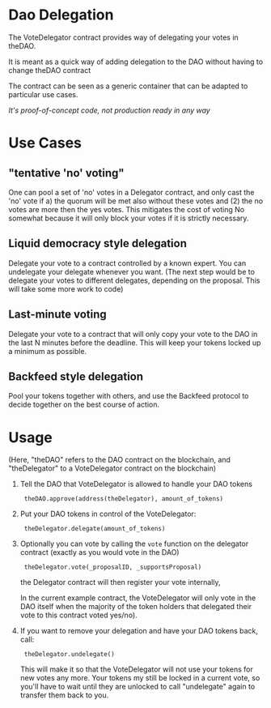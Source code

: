 # Dao Delegation

The VoteDelegator contract provides way of delegating your votes in theDAO.

It is meant as a quick way of adding delegation to the DAO
without having to change theDAO contract

The contract can be seen as a generic container that can be adapted to particular use cases. 

*It's proof-of-concept code, not production ready in any way*


# Use Cases

## "tentative 'no' voting"

One can pool a set of 'no' votes in a Delegator contract, and only cast the 'no' vote if a) the quorum will be met also without these votes and (2) the no votes are more then the yes votes. This mitigates the cost of voting No somewhat because it will only block your votes if it is strictly necessary.

## Liquid democracy style delegation

Delegate your vote to a contract controlled by a known expert. You can undelegate your delegate whenever you want.
(The next step would be to delegate your votes to different delegates, depending on the proposal. This will take some more work to code)

## Last-minute voting

Delegate your vote to a contract that will only copy your vote to the DAO in the last N minutes before the deadline. This will keep your tokens locked up a minimum as possible.

## Backfeed style delegation

Pool your tokens together with others, and use the Backfeed protocol to decide together on the best course of action.


# Usage

(Here, "theDAO" refers to the DAO contract on the blockchain, and
"theDelegator" to a VoteDelegator contract on the blockchain)

1. Tell the DAO that VoteDelegator is allowed to handle your DAO tokens 

        theDAO.approve(address(theDelegator), amount_of_tokens)

1. Put your DAO tokens in control of the VoteDelegator:

        theDelegator.delegate(amount_of_tokens)

1. Optionally you can vote by calling the `vote` function on the 
   delegator contract (exactly as you would vote in the DAO)

        theDelegator.vote(_proposalID, _supportsProposal)

    the Delegator contract will then register your vote internally, 
    
    In the current example contract, the VoteDelegator will only vote in the DAO itself when the majority of the token holders that delegated their vote to this contract voted yes/no).

1. If you want to remove your delegation and have your DAO tokens back, call:

        theDelegator.undelegate()

    This will make it so that the VoteDelegator will not use your tokens 
    for new votes any more. Your tokens my still be locked in a current vote,
    so you'll have to wait until they are unlocked to call "undelegate" again
    to transfer them back to you.
